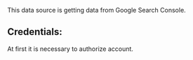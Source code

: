 This data source is getting data from Google Search Console.

## Credentials:

At first it is necessary to authorize account.